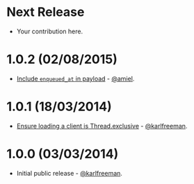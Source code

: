 Next Release
============
* Your contribution here.

1.0.2 (02/08/2015)
==================
* [Include `enqueued_at` in payload](https://github.com/karlfreeman/rubykiq/pull/2) - [@amiel](https://github.com/amiel).

1.0.1 (18/03/2014)
==================
* [Ensure loading a client is Thread.exclusive](https://github.com/karlfreeman/rubykiq/commit/0a68c9dc670f94efe8a344869db0b7ba4a97d1d7) - [@karlfreeman](https://github.com/karlfreeman).

1.0.0 (03/03/2014)
==================
* Initial public release - [@karlfreeman](https://github.com/karlfreeman).
